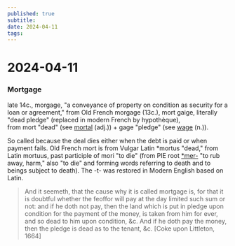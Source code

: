 ```yaml
---
published: true
subtitle: 
date: 2024-04-11
tags: 
---
```


# 2024-04-11

### Mortgage

late 14c., morgage, "a conveyance of property on condition as security for a loan or agreement," from Old French morgage (13c.), mort gaige, literally "dead pledge" (replaced in modern French by hypothèque), from mort "dead" (see [mortal](https://www.etymonline.com/word/mortal#etymonline_v_18381 "Etymology, meaning and definition of mortal") (adj.)) + gage "pledge" (see [wage](https://www.etymonline.com/word/wage#etymonline_v_4783 "Etymology, meaning and definition of wage") (n.)).

So called because the deal dies either when the debt is paid or when payment fails. Old French mort is from Vulgar Latin *mortus "dead," from Latin mortuus, past participle of mori "to die" (from PIE root [*mer-](https://www.etymonline.com/word/*mer- "Etymology, meaning and definition of *mer-") "to rub away, harm," also "to die" and forming words referring to death and to beings subject to death). The -t- was restored in Modern English based on Latin.

> And it seemeth, that the cause why it is called mortgage is, for that it is doubtful whether the feoffor will pay at the day limited such sum or not: and if he doth not pay, then the land which is put in pledge upon condition for the payment of the money, is taken from him for ever, and so dead to him upon condition, &c. And if he doth pay the money, then the pledge is dead as to the tenant, &c. [Coke upon Littleton, 1664]